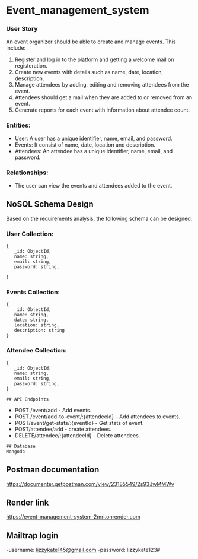# Event_management_system

### User Story
An event organizer should be able to create and manage events. This include:

1. Register and log in to the platform and getting a welcome mail on registeration.
2. Create new events with details such as name, date, location, description.
3. Manage attendees by adding, editing and removing attendees from the event.
4. Attendees should get a mail when they are added to or removed from an event.
5. Generate reports for each event with information about attendee count.


### Entities:

-   User: A user has a unique identifier, name, email, and password.
-   Events: It consist of name, date, location and description.
-   Attendees: An attendee has a unique identifier, name, email, and password.

### Relationships:

-   The user can view the events and attendees added to the event.

## NoSQL Schema Design

Based on the requirements analysis, the following schema can be designed:

### User Collection:

```
{
   _id: ObjectId,
   name: string,
   email: string,
   password: string,
   
}

```

### Events Collection:

```
{
   _id: ObjectId,
   name: string,
   date: string,
   location: string,
   description: string
}

```

### Attendee Collection:

```
{
   _id: ObjectId,
   name: string,
   email: string,
   password: string,
}

```

```
## API Endpoints

``` 

-   POST /event/add - Add events.
-   POST /event/add-to-event/:{attendeeId} - Add attendees to events.
-   POST/event/get-stats/:{eventId} - Get stats of event.
-   POST/attendee/add - create attendees.
-   DELETE/attendee/:{attendeeId} - Delete attendees.

```
## Database
Mongodb

```
## Postman documentation
https://documenter.getpostman.com/view/23185549/2s93JwMMWv

## Render link
https://event-management-system-2mri.onrender.com

## Mailtrap login
-username: lizzykate145@gmail.com
-password: lizzykate123#
